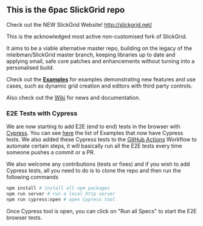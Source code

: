 ## This is the 6pac SlickGrid repo

Check out the NEW SlickGrid Website! http://slickgrid.net/

This is the acknowledged most active non-customised fork of SlickGrid.

It aims to be a viable alternative master repo, building on the legacy of the mleibman/SlickGrid master branch, keeping libraries up to date and applying small, safe core patches and enhancements without turning into a personalised build.

Check out the **[Examples](https://github.com/6pac/SlickGrid/wiki/Examples)** for examples demonstrating new features and use cases, such as dynamic grid creation and editors with third party controls.

Also check out the [Wiki](https://github.com/6pac/SlickGrid/wiki) for news and documentation.

### E2E Tests with Cypress
We are now starting to add E2E (end to end) tests in the browser with [Cypress](https://www.cypress.io/). You can see [here](https://github.com/6pac/SlickGrid/tree/master/cypress/integration) the list of Examples that now have Cypress tests. We also added these Cypress tests to the [GitHub Actions](https://github.com/features/actions) Workflow to automate certain steps, it will basically run all the E2E tests every time someone pushes a commit or a PR.

We also welcome any contributions (tests or fixes) and if you wish to add Cypress tests, all you need to do is to clone the repo and then run the following commands
```bash
npm install # install all npm packages
npm run server # run a local http server
npm run cypress:open # open Cypress tool
```
Once Cypress tool is open, you can click on "Run all Specs" to start the E2E browser tests.
